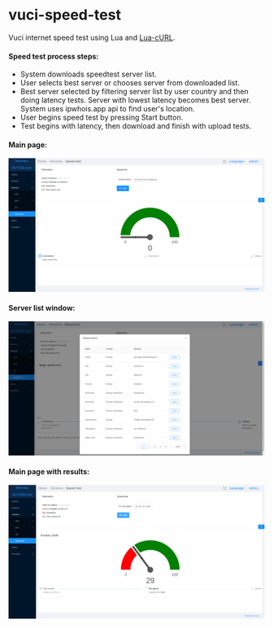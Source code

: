 # vuci-speed-test
Vuci internet speed test using Lua and [Lua-cURL](https://github.com/Lua-cURL/Lua-cURLv3).<br />
#### Speed test process steps:
* System downloads speedtest server list.
* User selects best server or chooses server from downloaded list.
* Best server selected by filtering server list by user country and then doing latency tests. Server with lowest latency becomes best server.<br />System uses ipwhois.app api to find user's location.
* User begins speed test by pressing Start button.
* Test begins with latency, then download and finish with upload tests.

#### Main page:
![Main window](./Main.png)
#### Server list window:
![Server list window](./List.png)
#### Main page with results:
![Main window](./Results.png)
